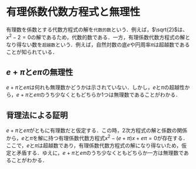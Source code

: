 # 有理係数代数方程式と無理性

有理数を係数とする代数方程式の解を`代数的数`という．例えば，$`\sqrt{2}`$は、$`x^2-2=0`$の解であるため，代数的数である．一方，有理係数代数方程式の解となり得ない数を`超越数`という．例えば，自然対数の底$`e`$や円周率$`\pi`$は超越数であることが知られている．

## $`e+\pi`$と$`e\pi`$の無理性

$`e+\pi`$と$`e\pi`$は何れも無理数かどうかは示されていない．しかし，$`e`$と$`\pi`$の超越性から，$`e+\pi`$と$`e\pi`$のうち少なくともどちらか$`1`$つは無理数であることがわかる．

## 背理法による証明

$`e+\pi`$と$`e\pi`$がともに有理数だと仮定する．この時，$`2`$次方程式の解と係数の関係から，$`e`$と$`\pi`$を解に持つ有理係数代数方程式$`x^2-(e+\pi)x+e\pi=0`$が存在する．ここで，$`e`$と$`\pi`$は超越数であり，有理係数代数方程式の解になり得ないため，仮定と矛盾する．ゆえに，$`e+\pi`$と$`e\pi`$のうち少なくともどちらか一方は無理数であることがわかる．
